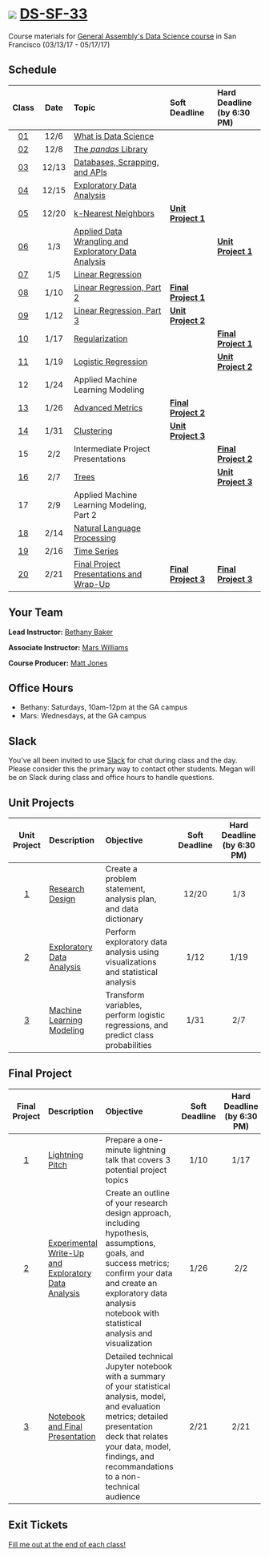 # ![](https://ga-dash.s3.amazonaws.com/production/assets/logo-9f88ae6c9c3871690e33280fcf557f33.png) [DS-SF-33](https://github.com/ga-students/DS-SF-33)

Course materials for [General Assembly's Data Science course](https://generalassemb.ly/education/data-science/san-francisco) in San Francisco (03/13/17 - 05/17/17)

## Schedule

| Class | Date | Topic | Soft Deadline | Hard Deadline<br/>(by 6:30 PM) |
|:---:|:---:|:---|:---|:---|
| [01](./classes/01) | 12/6 | [What is Data Science](./classes/01) | | |
| [02](./classes/02) | 12/8 | [The _pandas_ Library](./classes/02) | | |
| [03](./classes/03) | 12/13 | [Databases, Scrapping, and APIs](./classes/03) | | |
| [04](./classes/04) | 12/15 | [Exploratory Data Analysis](./classes/04) | | |
| [05](./classes/05) | 12/20 | [k-Nearest Neighbors](./classes/05) | **[Unit Project 1](./unit-project/1)** | |
| [06](./classes/06) | 1/3 | [Applied Data Wrangling and Exploratory Data Analysis](./classes/06) | | **[Unit Project 1](./unit-project/1)** |
| [07](./classes/07) | 1/5 | [Linear Regression](./classes/07) | | |
| [08](./classes/08) | 1/10 | [Linear Regression, Part 2](./classes/08) | **[Final Project 1](./final-project/1)** | |
| [09](./classes/09) | 1/12 | [Linear Regression, Part 3](./classes/09) | **[Unit Project 2](./unit-project/2)** | |
| [10](./classes/10) | 1/17 | [Regularization](./classes/10) | | **[Final Project 1](./final-project/1)** |
| [11](./classes/11) | 1/19 | [Logistic Regression](./classes/11) | | **[Unit Project 2](./unit-project/2)** |
| 12 | 1/24 | Applied Machine Learning Modeling | | |
| [13](./classes/13) | 1/26 | [Advanced Metrics](./classes/13) | **[Final Project 2](./final-project/2)** | |
| [14](./classes/14) | 1/31 | [Clustering](./classes/14) | **[Unit Project 3](./unit-project/3)** | |
| 15 | 2/2 | Intermediate Project Presentations | | **[Final Project 2](./final-project/2)** |
| [16](./classes/16) | 2/7 | [Trees](./classes/16) | | **[Unit Project 3](./unit-project/3)** |
| 17 | 2/9 | Applied Machine Learning Modeling, Part 2 | | |
| [18](./classes/18) | 2/14 | [Natural Language Processing](./classes/18) | | |
| [19](./classes/19) | 2/16 | [Time Series](./classes/19) | | |
| [20](./classes/20) | 2/21 | [Final Project Presentations and Wrap-Up](./classes/20) | **[Final Project 3](./final-project/3)** | **[Final Project 3](./final-project/3)** |

## Your Team

**Lead Instructor:** [Bethany Baker](mailto:bakerbethanymarie@gmail.com)

**Associate Instructor:** [Mars Williams](mailto:metaphor.formation@gmail.com)

**Course Producer:** [Matt Jones](mailto:studentservicesSF@ga.co)

## Office Hours

- Bethany: Saturdays, 10am-12pm at the GA campus
- Mars: Wednesdays, at the GA campus

## Slack

You've all been invited to use [Slack](https://ds-sf-33.slack.com) for chat during class and the day.  Please consider this the primary way to contact other students.  Megan will be on Slack during class and office hours to handle questions.

## Unit Projects

| Unit Project | Description | Objective | Soft Deadline | Hard Deadline<br/>(by 6:30 PM) |
|:---:|:---|:---|:---:|:---:|
| [1](./unit-project/1) | [Research Design](./unit-project/1) | Create a problem statement, analysis plan, and data dictionary | 12/20 | 1/3 |
| [2](./unit-project/2) | [Exploratory Data Analysis](./unit-project/2) | Perform exploratory data analysis using visualizations and statistical analysis | 1/12 | 1/19 |
| [3](./unit-project/3) | [Machine Learning Modeling](./unit-project/3) | Transform variables, perform logistic regressions, and predict class probabilities | 1/31 | 2/7 |

## Final Project

| Final Project | Description | Objective | Soft Deadline | Hard Deadline<br/>(by 6:30 PM) |
|:---:|:---|:---|:---:|:---:|
| [1](./final-project/1) | [Lightning Pitch](./final-project/1) | Prepare a one-minute lightning talk that covers 3 potential project topics | 1/10 | 1/17 |
| [2](./final-project/2) | [Experimental Write-Up and Exploratory Data Analysis](./final-project/2) | Create an outline of your research design approach, including hypothesis, assumptions, goals, and success metrics; confirm your data and create an exploratory data analysis notebook with statistical analysis and visualization | 1/26 | 2/2 |
| [3](./final-project/3) | [Notebook and Final Presentation](./final-project/3) | Detailed technical Jupyter notebook with a summary of your statistical analysis, model, and evaluation metrics; detailed presentation deck that relates your data, model, findings, and recommandations to a non-technical audience | 2/21 | 2/21 |

## Exit Tickets

[Fill me out at the end of each class!]()
